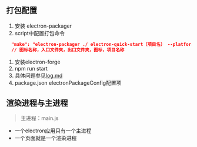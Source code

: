 ## 打包配置
1. 安装 electron-packager
2. script中配置打包命令
  ```json
    "make": "electron-packager ./ electron-quick-start（项目名） --platform=win32 --arch=x64 --out=./dist  --app-version 1.0.0 --overwrite --icon=./myicon.ico"
    // 图标名称，入口文件夹，出口文件夹，图标，项目名称
  ```

1. 安装electron-forge
2. npm run start
3. 具体问题参见[log.md](log.md)
4. package.json electronPackageConfig配置项


## 渲染进程与主进程

> 主进程：main.js
+ 一个electron应用只有一个主进程
+ 一个页面就是一个渲染进程

